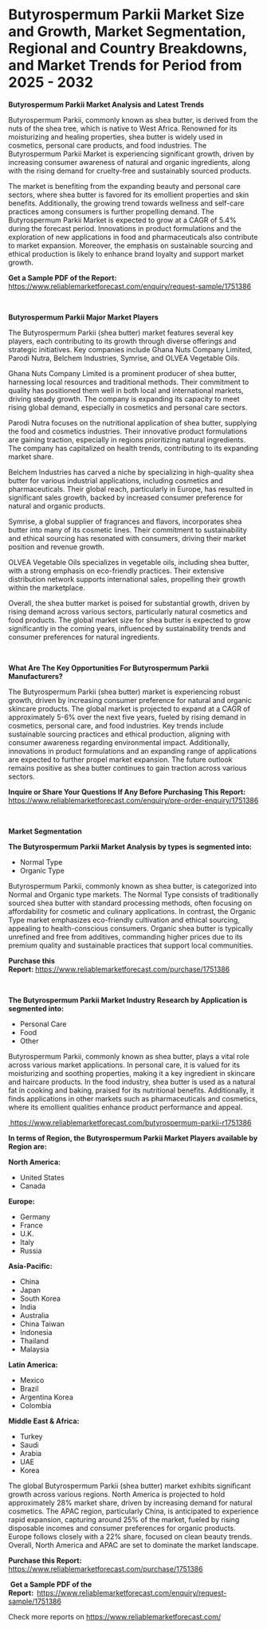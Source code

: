 <p><h1>Butyrospermum Parkii Market Size and Growth, Market Segmentation, Regional and Country Breakdowns, and Market Trends for Period from 2025 -  2032</h1></p><p><strong>Butyrospermum Parkii Market Analysis and Latest Trends</strong></p>
<p><p>Butyrospermum Parkii, commonly known as shea butter, is derived from the nuts of the shea tree, which is native to West Africa. Renowned for its moisturizing and healing properties, shea butter is widely used in cosmetics, personal care products, and food industries. The Butyrospermum Parkii Market is experiencing significant growth, driven by increasing consumer awareness of natural and organic ingredients, along with the rising demand for cruelty-free and sustainably sourced products. </p><p>The market is benefiting from the expanding beauty and personal care sectors, where shea butter is favored for its emollient properties and skin benefits. Additionally, the growing trend towards wellness and self-care practices among consumers is further propelling demand. The Butyrospermum Parkii Market is expected to grow at a CAGR of 5.4% during the forecast period. Innovations in product formulations and the exploration of new applications in food and pharmaceuticals also contribute to market expansion. Moreover, the emphasis on sustainable sourcing and ethical production is likely to enhance brand loyalty and support market growth.</p></p>
<p><strong>Get a Sample PDF of the Report:&nbsp;</strong> <a href="https://www.reliablemarketforecast.com/enquiry/request-sample/1751386?utm_campaign=3435&utm_medium=2&utm_source=Github&utm_content=ia&utm_term=01042025&utm_id=butyrospermum-parkii">https://www.reliablemarketforecast.com/enquiry/request-sample/1751386</a></p>
<p>&nbsp;</p>
<p><strong>Butyrospermum Parkii Major Market Players</strong></p>
<p><p>The Butyrospermum Parkii (shea butter) market features several key players, each contributing to its growth through diverse offerings and strategic initiatives. Key companies include Ghana Nuts Company Limited, Parodi Nutra, Belchem Industries, Symrise, and OLVEA Vegetable Oils.</p><p>Ghana Nuts Company Limited is a prominent producer of shea butter, harnessing local resources and traditional methods. Their commitment to quality has positioned them well in both local and international markets, driving steady growth. The company is expanding its capacity to meet rising global demand, especially in cosmetics and personal care sectors.</p><p>Parodi Nutra focuses on the nutritional application of shea butter, supplying the food and cosmetics industries. Their innovative product formulations are gaining traction, especially in regions prioritizing natural ingredients. The company has capitalized on health trends, contributing to its expanding market share.</p><p>Belchem Industries has carved a niche by specializing in high-quality shea butter for various industrial applications, including cosmetics and pharmaceuticals. Their global reach, particularly in Europe, has resulted in significant sales growth, backed by increased consumer preference for natural and organic products.</p><p>Symrise, a global supplier of fragrances and flavors, incorporates shea butter into many of its cosmetic lines. Their commitment to sustainability and ethical sourcing has resonated with consumers, driving their market position and revenue growth.</p><p>OLVEA Vegetable Oils specializes in vegetable oils, including shea butter, with a strong emphasis on eco-friendly practices. Their extensive distribution network supports international sales, propelling their growth within the marketplace.</p><p>Overall, the shea butter market is poised for substantial growth, driven by rising demand across various sectors, particularly natural cosmetics and food products. The global market size for shea butter is expected to grow significantly in the coming years, influenced by sustainability trends and consumer preferences for natural ingredients.</p></p>
<p>&nbsp;</p>
<p><strong>What Are The Key Opportunities For Butyrospermum Parkii Manufacturers?</strong></p>
<p><p>The Butyrospermum Parkii (shea butter) market is experiencing robust growth, driven by increasing consumer preference for natural and organic skincare products. The global market is projected to expand at a CAGR of approximately 5-6% over the next five years, fueled by rising demand in cosmetics, personal care, and food industries. Key trends include sustainable sourcing practices and ethical production, aligning with consumer awareness regarding environmental impact. Additionally, innovations in product formulations and an expanding range of applications are expected to further propel market expansion. The future outlook remains positive as shea butter continues to gain traction across various sectors.</p></p>
<p><strong>Inquire or Share Your Questions If Any Before Purchasing This Report:</strong> <a href="https://www.reliablemarketforecast.com/enquiry/pre-order-enquiry/1751386?utm_campaign=3435&utm_medium=2&utm_source=Github&utm_content=ia&utm_term=01042025&utm_id=butyrospermum-parkii">https://www.reliablemarketforecast.com/enquiry/pre-order-enquiry/1751386</a></p>
<p>&nbsp;</p>
<p><strong>Market Segmentation</strong></p>
<p><strong>The Butyrospermum Parkii Market Analysis by types is segmented into:</strong></p>
<p><ul><li>Normal Type</li><li>Organic Type</li></ul></p>
<p><p>Butyrospermum Parkii, commonly known as shea butter, is categorized into Normal and Organic type markets. The Normal Type consists of traditionally sourced shea butter with standard processing methods, often focusing on affordability for cosmetic and culinary applications. In contrast, the Organic Type market emphasizes eco-friendly cultivation and ethical sourcing, appealing to health-conscious consumers. Organic shea butter is typically unrefined and free from additives, commanding higher prices due to its premium quality and sustainable practices that support local communities.</p></p>
<p><strong>Purchase this Report:&nbsp;</strong><a href="https://www.reliablemarketforecast.com/purchase/1751386?utm_campaign=3435&utm_medium=2&utm_source=Github&utm_content=ia&utm_term=01042025&utm_id=butyrospermum-parkii">https://www.reliablemarketforecast.com/purchase/1751386</a></p>
<p>&nbsp;</p>
<p><strong>The Butyrospermum Parkii Market Industry Research by Application is segmented into:</strong></p>
<p><ul><li>Personal Care</li><li>Food</li><li>Other</li></ul></p>
<p><p>Butyrospermum Parkii, commonly known as shea butter, plays a vital role across various market applications. In personal care, it is valued for its moisturizing and soothing properties, making it a key ingredient in skincare and haircare products. In the food industry, shea butter is used as a natural fat in cooking and baking, praised for its nutritional benefits. Additionally, it finds applications in other markets such as pharmaceuticals and cosmetics, where its emollient qualities enhance product performance and appeal.</p></p>
<p><a href="https://www.reliablemarketforecast.com/butyrospermum-parkii-r1751386?utm_campaign=3435&utm_medium=2&utm_source=Github&utm_content=ia&utm_term=01042025&utm_id=butyrospermum-parkii">&nbsp;https://www.reliablemarketforecast.com/butyrospermum-parkii-r1751386</a></p>
<p><strong>In terms of Region, the Butyrospermum Parkii Market Players available by Region are:</strong></p>
<p>
    <p> <strong> North America: </strong>
        <ul>
            <li>United States</li>
            <li>Canada</li>
        </ul>
        </p> 
    <p> <strong> Europe: </strong>
        <ul>
            <li>Germany</li>
            <li>France</li>
            <li>U.K.</li>
            <li>Italy</li>
            <li>Russia</li>
        </ul>
        </p> 
    <p> <strong> Asia-Pacific: </strong>
        <ul>
            <li>China</li>
            <li>Japan</li>
            <li>South Korea</li>
            <li>India</li>
            <li>Australia</li>
            <li>China Taiwan</li>
            <li>Indonesia</li>
            <li>Thailand</li>
            <li>Malaysia</li>
        </ul>
        </p> 
    <p> <strong> Latin America: </strong>
        <ul>
            <li>Mexico</li>
            <li>Brazil</li>
            <li>Argentina Korea</li>
            <li>Colombia</li>
        </ul>
        </p> 
    <p> <strong> Middle East & Africa: </strong>
        <ul>
            <li>Turkey</li>
            <li>Saudi</li>
            <li>Arabia</li>
            <li>UAE</li>
            <li>Korea</li>
        </ul>
    </p>
    </p>
<p><p>The global Butyrospermum Parkii (shea butter) market exhibits significant growth across various regions. North America is projected to hold approximately 28% market share, driven by increasing demand for natural cosmetics. The APAC region, particularly China, is anticipated to experience rapid expansion, capturing around 25% of the market, fueled by rising disposable incomes and consumer preferences for organic products. Europe follows closely with a 22% share, focused on clean beauty trends. Overall, North America and APAC are set to dominate the market landscape.</p></p>
<p><strong>Purchase this Report: </strong><a href="https://www.reliablemarketforecast.com/purchase/1751386?utm_campaign=3435&utm_medium=2&utm_source=Github&utm_content=ia&utm_term=01042025&utm_id=butyrospermum-parkii">https://www.reliablemarketforecast.com/purchase/1751386</a></p>
<p>&nbsp;<strong>Get a Sample PDF of the Report:&nbsp;&nbsp;</strong><a href="https://www.reliablemarketforecast.com/enquiry/request-sample/1751386?utm_campaign=3435&utm_medium=2&utm_source=Github&utm_content=ia&utm_term=01042025&utm_id=butyrospermum-parkii">https://www.reliablemarketforecast.com/enquiry/request-sample/1751386</a></p>
<p><strong></strong></p>
<p>Check more reports on <a href="https://www.reliablemarketforecast.com/?utm_campaign=3435&utm_medium=2&utm_source=Github&utm_content=ia&utm_term=01042025&utm_id=butyrospermum-parkii">https://www.reliablemarketforecast.com/</a></p>